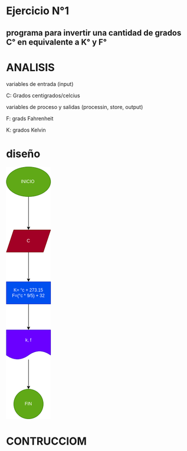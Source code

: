 # Ejercicio N°1

## programa para invertir una cantidad de grados C° en equivalente a K° y F°

# ANALISIS 

variables de entrada (input)

C: Grados centigrados/celcius 

variables de proceso y salidas (processin, store, output)

F: grads Fahrenheit

K: grados Kelvin

# diseño

![diagrama de flujo](diagrama.png "diagrama de flujo")

# CONTRUCCIOM 